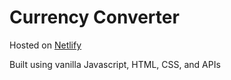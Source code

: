 # Currency Converter

Hosted on [Netlify](https://serene-empanada-855376.netlify.app/)

Built using vanilla Javascript, HTML, CSS, and APIs
